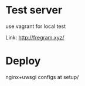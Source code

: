 # Test server
use vagrant for local test

Link: http://fregram.xyz/

# Deploy 

nginx+uwsgi configs at setup/

